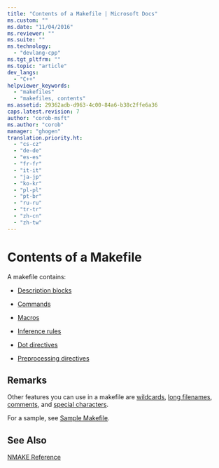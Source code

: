 ```yaml
---
title: "Contents of a Makefile | Microsoft Docs"
ms.custom: ""
ms.date: "11/04/2016"
ms.reviewer: ""
ms.suite: ""
ms.technology: 
  - "devlang-cpp"
ms.tgt_pltfrm: ""
ms.topic: "article"
dev_langs: 
  - "C++"
helpviewer_keywords: 
  - "makefiles"
  - "makefiles, contents"
ms.assetid: 29362adb-d963-4c00-84a6-b38c2ffe6a36
caps.latest.revision: 7
author: "corob-msft"
ms.author: "corob"
manager: "ghogen"
translation.priority.ht: 
  - "cs-cz"
  - "de-de"
  - "es-es"
  - "fr-fr"
  - "it-it"
  - "ja-jp"
  - "ko-kr"
  - "pl-pl"
  - "pt-br"
  - "ru-ru"
  - "tr-tr"
  - "zh-cn"
  - "zh-tw"
---
```

# Contents of a Makefile
A makefile contains:  
  
-   [Description blocks](../build/description-blocks.md)  
  
-   [Commands](../build/commands-in-a-makefile.md)  
  
-   [Macros](../build/macros-and-nmake.md)  
  
-   [Inference rules](../build/inference-rules.md)  
  
-   [Dot directives](../build/dot-directives.md)  
  
-   [Preprocessing directives](../build/makefile-preprocessing.md)  
  
## Remarks  
 Other features you can use in a makefile are [wildcards](../build/wildcards-and-nmake.md), [long filenames](../build/long-filenames-in-a-makefile.md), [comments](../build/comments-in-a-makefile.md), and [special characters](../build/special-characters-in-a-makefile.md).  
  
 For a sample, see [Sample Makefile](../build/sample-makefile.md).  
  
## See Also  
 [NMAKE Reference](../build/nmake-reference.md)